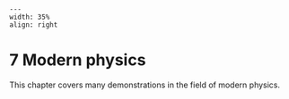 
```{figure} /figures/busy.png
---
width: 35%
align: right
```
# 7 Modern physics

This chapter covers many demonstrations in the field of modern physics.
```{tableofcontents}
```